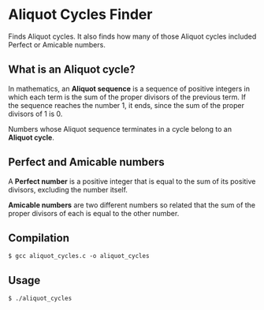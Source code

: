 # Aliquot Cycles Finder
Finds Aliquot cycles. It also finds how many of those Aliquot cycles included Perfect or Amicable numbers.

## What is an Aliquot cycle?
In mathematics, an **Aliquot sequence** is a sequence of positive integers in which each term is the sum of the proper divisors of the previous term. If the sequence reaches the number 1, it ends, since the sum of the proper divisors of 1 is 0. 

Numbers whose Aliquot sequence terminates in a cycle belong to an **Aliquot cycle**.

## Perfect and Amicable numbers
A **Perfect number** is a positive integer that is equal to the sum of its positive divisors, excluding the number itself.

**Amicable numbers** are two different numbers so related that the sum of the proper divisors of each is equal to the other number. 

## Compilation
`$ gcc aliquot_cycles.c -o aliquot_cycles`
## Usage
`$ ./aliquot_cycles`
